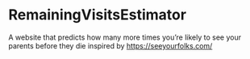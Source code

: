 # RemainingVisitsEstimator
 A website that predicts how many more times you’re likely to see your parents before they die inspired by https://seeyourfolks.com/
